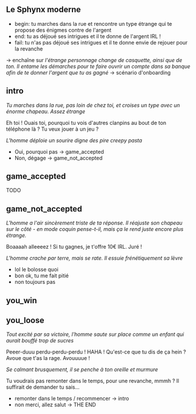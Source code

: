## Le Sphynx moderne
* begin: tu marches dans la rue et rencontre un type étrange qui te propose des énigmes contre de l'argent
* end: tu as déjoué ses intrigues et il te donne de l'argent IRL !
* fail: tu n'as pas déjoué ses intrigues et il te donne envie de rejouer pour la revanche

 -> enchaîne sur _l'étrange personnage change de casquette, ainsi que de ton. Il entame les démarches pour te faire ouvrir un compte dans sa banque afin de te donner l'argent que tu as gagné_ -> scénario d'onboarding

## intro

_Tu marches dans la rue, pas loin de chez toi, et croises un type avec un énorme chapeau. Assez étrange_

Eh toi ! Ouais toi, pourquoi tu vois d'autres clanpins au bout de ton téléphone là ? Tu veux jouer à un jeu ?

_L'homme déploie un sourire digne des pire creepy pasta_

* Oui, pourquoi pas -> game_accepted
* Non, dégage -> game_not_accepted

## game_accepted

TODO

## game_not_accepted
_L'homme a l'air sincèrement triste de ta réponse. Il réajuste son chapeau sur le côté - en mode coquin pense-t-il, mais ça le rend juste encore plus étrange._

Boaaaah alleeeez ! Si tu gagnes, je t'offre 10€ IRL. Juré !

_L'homme crache par terre, mais se rate. Il essuie frénétiquement sa lèvre_

* lol le bolosse quoi
* bon ok, tu me fait pitié
* non toujours pas




## you_win

## you_loose
_Tout excité par sa victoire, l'homme saute sur place comme un enfant qui aurait bouffé trop de sucres_

Peeer-duuu perdu-perdu-perdu ! HAHA ! Qu'est-ce que tu dis de ça hein ? Avoue que t'as la rage. Avouuuue !

_Se calmant brusquement, il se penche à ton oreille et murmure_

Tu voudrais pas remonter dans le temps, pour une revanche, mmmh ? Il suffirait de demander tu sais...

* remonter dans le temps / recommencer -> intro
* non merci, allez salut -> THE END